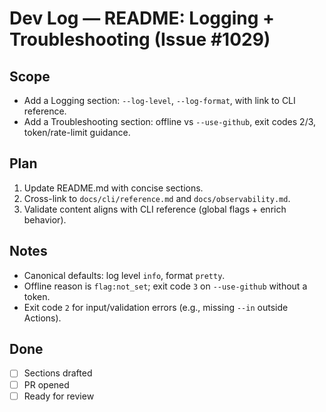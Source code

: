 # Dev Log — README: Logging + Troubleshooting (Issue #1029)

## Scope

- Add a Logging section: `--log-level`, `--log-format`, with link to CLI reference.
- Add a Troubleshooting section: offline vs `--use-github`, exit codes 2/3, token/rate-limit guidance.

## Plan

1. Update README.md with concise sections.
2. Cross-link to `docs/cli/reference.md` and `docs/observability.md`.
3. Validate content aligns with CLI reference (global flags + enrich behavior).

## Notes

- Canonical defaults: log level `info`, format `pretty`.
- Offline reason is `flag:not_set`; exit code `3` on `--use-github` without a token.
- Exit code `2` for input/validation errors (e.g., missing `--in` outside Actions).

## Done

- [ ] Sections drafted
- [ ] PR opened
- [ ] Ready for review
